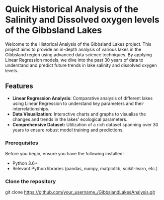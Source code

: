 # Quick Historical Analysis of the Salinity and Dissolved oxygen levels of the Gibbsland Lakes

Welcome to the Historical Analysis of the Gibbsland Lakes project. This project aims to provide an in-depth analysis of various lakes in the Gibbsland region using advanced data science techniques. By applying Linear Regression models, we dive into the past 30 years of data to understand and predict future trends in lake salinity and dissolved oxygen levels.

## Features

- **Linear Regression Analysis:** Comparative analysis of different lakes using Linear Regression to understand key parameters and their interrelationships.
- **Data Visualization:** Interactive charts and graphs to visualize the changes and trends in the lakes' ecological parameters.
- **Comprehensive Dataset:** Utilization of a rich dataset spanning over 30 years to ensure robust model training and predictions.

### Prerequisites

Before you begin, ensure you have the following installed:
- Python 3.6+
- Relevant Python libraries (pandas, numpy, matplotlib, scikit-learn, etc.)

### Clone the repository
   git clone https://github.com/your_username_/GibbslandLakesAnalysis.git

